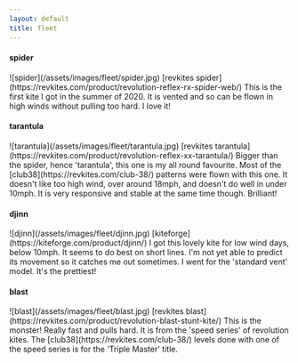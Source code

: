 ```yaml
---
layout: default
title: fleet 
---
```


<h4>spider</h4>
![spider](/assets/images/fleet/spider.jpg)  
[revkites spider](https://revkites.com/product/revolution-reflex-rx-spider-web/)
This is the first kite I got in the summer of 2020.  
It is vented and so can be flown in high winds without pulling too hard.  
I love it!


<h4>tarantula</h4>
![tarantula](/assets/images/fleet/tarantula.jpg)  
[revkites tarantula](https://revkites.com/product/revolution-reflex-xx-tarantula/)
Bigger than the spider, hence 'tarantula', this one is my all round favourite.  
Most of the [club38](https://revkites.com/club-38/) patterns were flown with this one. It doesn't like too high wind, over around 18mph, and doesn't do well in under 10mph. It is very responsive and stable at the same time though. Brilliant!


<h4>djinn</h4>
![djinn](/assets/images/fleet/djinn.jpg)  
[kiteforge](https://kiteforge.com/product/djinn/)
I got this lovely kite for low wind days, below 10mph. It seems to do best on short lines. I'm not yet able to predict its movement so it catches me out sometimes. I went for the 'standard vent' model. It's the prettiest!


<h4>blast</h4>
![blast](/assets/images/fleet/blast.jpg)
[revkites blast](https://revkites.com/product/revolution-blast-stunt-kite/)
This is the monster! Really fast and pulls hard. It is from the 'speed series' of revolution kites. The [club38](https://revkites.com/club-38/) levels done with one of the speed series is for the 'Triple Master' title.


